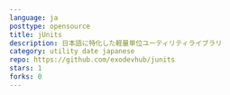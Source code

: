 ```yaml
---
language: ja
posttype: opensource
title: jUnits
description: 日本語に特化した軽量単位ユーティリティライブラリ
category: utility date japanese
repo: https://github.com/exodevhub/junits
stars: 1
forks: 0
---
```


